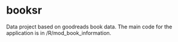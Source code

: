 # booksr
Data project based on goodreads book data.
The main code for the application is in /R/mod_book_information.

